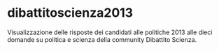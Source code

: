 dibattitoscienza2013
====================

Visualizzazione delle risposte dei candidati alle politiche 2013 alle dieci domande su politica e scienza della community Dibattito Scienza.
